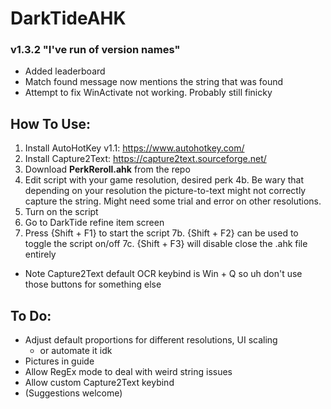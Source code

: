 # DarkTideAHK
 
### **v1.3.2 "I've run of version names"**
- Added leaderboard
- Match found message now mentions the string that was found
- Attempt to fix WinActivate not working. Probably still finicky

## How To Use:
1. Install AutoHotKey v1.1: https://www.autohotkey.com/
2. Install Capture2Text: https://capture2text.sourceforge.net/ 
3. Download **PerkReroll.ahk** from the repo
4. Edit script with your game resolution, desired perk
    4b. Be wary that depending on your resolution the picture-to-text might not correctly capture the string. Might need some trial and error on other resolutions.
5. Turn on the script
6. Go to DarkTide refine item screen
7. Press {Shift + F1} to start the script
    7b. {Shift + F2} can be used to toggle the script on/off
    7c. {Shift + F3} will disable close the .ahk file entirely

- Note Capture2Text default OCR keybind is Win + Q so uh don't use those buttons for something else

## To Do:
- Adjust default proportions for different resolutions, UI scaling
    - or automate it idk
- Pictures in guide
- Allow RegEx mode to deal with weird string issues
- Allow custom Capture2Text keybind
- (Suggestions welcome)
